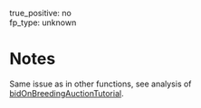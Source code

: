 true_positive: no  
fp_type: unknown

# Notes

Same issue as in other functions, see analysis of [bidOnBreedingAuctionTutorial](../0x1bbfce0e-1-bidOnBreedingAuctionTutorial(uint40)).


